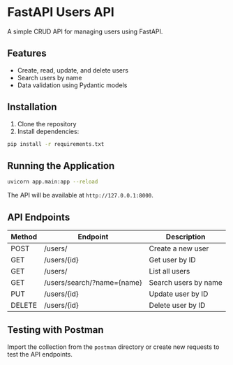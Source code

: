 # FastAPI Users API

A simple CRUD API for managing users using FastAPI.

## Features

- Create, read, update, and delete users
- Search users by name
- Data validation using Pydantic models

## Installation

1. Clone the repository
2. Install dependencies:

```bash
pip install -r requirements.txt
```

## Running the Application

```bash
uvicorn app.main:app --reload
```

The API will be available at `http://127.0.0.1:8000`.


## API Endpoints

| Method | Endpoint                   | Description          |
| ------ | -------------------------- | -------------------- |
| POST   | /users/                    | Create a new user    |
| GET    | /users/{id}                | Get user by ID       |
| GET    | /users/                    | List all users       |
| GET    | /users/search/?name={name} | Search users by name |
| PUT    | /users/{id}                | Update user by ID    |
| DELETE | /users/{id}                | Delete user by ID    |

## Testing with Postman

Import the collection from the `postman` directory or create new requests to test the API endpoints.
